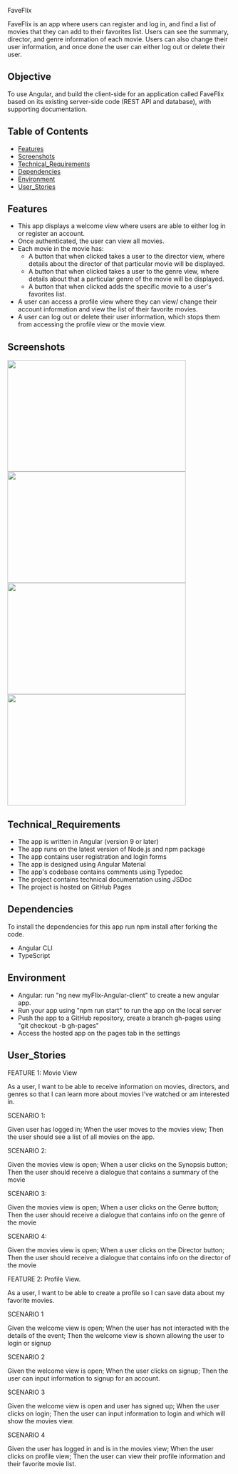 FaveFlix

FaveFlix is an app where users can register and log in, and find a list of movies that they can add to their favorites list. Users can see the summary, director, and genre information of each movie. Users can also change their user information, and once done the user can either log out or delete their user.

## Objective
To use Angular, and build the client-side for an application called FaveFlix based on
its existing server-side code (REST API and database), with supporting
documentation.

## Table of Contents
- [Features](#Features)
- [Screenshots](#Screenshots)
- [Technical_Requirements](#Technical_Requirements)
- [Dependencies](#Dependencies)
- [Environment](#Environment)
- [User_Stories](#User_Stories)

## Features
- This app displays a welcome view where users are able to either log in or register an
account.
- Once authenticated, the user can view all movies.
- Each movie in the movie has:
  - A button that when clicked takes a user to the director view, where details about the director of that particular movie will be displayed.
  - A button that when clicked takes a user to the genre view, where details about that
a particular genre of the movie will be displayed.
  - A button that when clicked adds the specific movie to a user's favorites list.
- A user can access a profile view where they can view/ change their account information and view the list of their favorite movies.
- A user can log out or delete their user information, which stops them from accessing the profile view or the movie view.

## Screenshots

<img src ="https://github.com/hakobya4/myFlix-Angular-client/assets/108638724/db4689c3-26c2-4af4-8aea-7d1030bcc2ff" width="400" height="250"/>
<img src ="https://github.com/hakobya4/myFlix-Angular-client/assets/108638724/9324a74d-bb0e-4c84-ba4f-ec71c1dc02bb" width="400" height="250"/>
<img src ="https://github.com/hakobya4/myFlix-Angular-client/assets/108638724/d9ffc8e7-54e5-4605-b41c-1e1ff768e6ed" width="400" height="250"/>
<img src ="https://github.com/hakobya4/myFlix-Angular-client/assets/108638724/dd749ba5-c84b-44e4-a553-fe70d6499f3e" width="400" height="250"/>

## Technical_Requirements
- The app is written in Angular (version 9 or later)
- The app runs on the latest version of Node.js and npm package
- The app contains user registration and login forms
- The app is designed using Angular Material
- The app's codebase contains comments using Typedoc
- The project contains technical documentation using JSDoc
- The project is hosted on GitHub Pages

## Dependencies
To install the dependencies for this app run npm install after forking the code.
- Angular CLI
- TypeScript

## Environment
- Angular: run "ng new myFlix-Angular-client" to create a new angular app.
- Run your app using "npm run start" to run the app on the local server
- Push the app to a GitHub repository, create a branch gh-pages using "git checkout -b gh-pages"
- Access the hosted app on the pages tab in the settings

## User_Stories

FEATURE 1: Movie View

As a user, I want to be able to receive information on movies, directors, and genres so that I can learn more about movies I’ve watched or am interested in.

SCENARIO 1: 

Given user has logged in; When the user moves to the movies view; Then the user should see a list of all movies on the app.

SCENARIO 2:

Given the movies view is open; When a user clicks on the Synopsis button; Then the user should receive a dialogue that contains a summary of the movie

SCENARIO 3:

Given the movies view is open; When a user clicks on the Genre button; Then the user should receive a dialogue that contains info on the genre of the movie

SCENARIO 4:

Given the movies view is open; When a user clicks on the Director button; Then the user should receive a dialogue that contains info on the director of the movie

FEATURE 2: Profile View.

As a user, I want to be able to create a profile so I can save data about my favorite movies.

SCENARIO 1

Given the welcome view is open; When the user has not interacted with the details of the event; Then the welcome view is shown allowing the user to login or signup

SCENARIO 2

Given the welcome view is open; When the user clicks on signup; Then the user can input information to signup for an account.

SCENARIO 3

Given the welcome view is open and user has signed up; When the user clicks on login; Then the user can input information to login and which will show the movies view.

SCENARIO 4

Given the user has logged in and is in the movies view; When the user clicks on profile view; Then the user can view their profile information and their favorite movie list.
